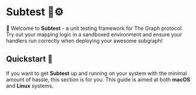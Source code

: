 # Subtest 🧪⚙️
👋 Welcome to **Subtest** - a unit testing framework for The Graph protocol. Try out your mapping logic in a sandboxed environment and ensure your handlers run correctly when deploying your awesome subgraph!

## Quickstart 🚀
If you want to get **Subtest** up and running on your system with the minimal amount of hassle, this section is for you. This guide is aimed at both **macOS** and **Linux** systems.
